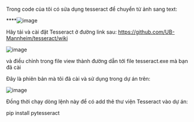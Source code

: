 Trong code của tôi có sửa dụng tesseract để chuyển từ ảnh sang text:

****![image](https://github.com/binh123440/DAPM/assets/144503606/79dd7a82-a631-4efe-834c-d68e1a9b0f75)

Hãy tải và cài đặt Tesseract ở đường link sau: https://github.com/UB-Mannheim/tesseract/wiki 

![image](https://github.com/binh123440/DAPM/assets/144503606/9ec8dc7d-7327-41e1-8e13-ef584bdc7d2e)

và điều chỉnh trong file view thành đường dẫn tới file tesseract.exe mà bạn đã cài

Đây là phiên bản mà tôi đã cài và sử dụng trong dự án trên:

![image](https://github.com/binh123440/DAPM/assets/144503606/5da72911-0f99-4abf-bf13-7fbaa087e078)

Đồng thời chạy dòng lệnh này để có add thê thư viện Tesseract vào dự án:

pip install pytesseract
